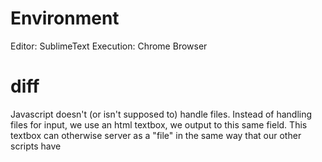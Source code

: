 Environment
=====
Editor: SublimeText
Execution: Chrome Browser

diff
=====
Javascript doesn't (or isn't supposed to) handle files. Instead of handling files for input, we use an html textbox, we output to this same field. This textbox can otherwise server as a "file" in the same way that our other scripts have